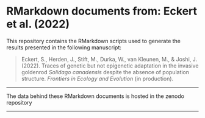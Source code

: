 # RMarkdown documents from: Eckert et al. (2022)

This repository contains the RMarkdown scripts used to generate the results presented in the following manuscript:
>Eckert, S., Herden, J., Stift, M., Durka, W., van Kleunen, M., \& Joshi, J. (2022). Traces of genetic but not epigenetic adaptation in the invasive goldenrod _Solidago canadensis_ despite the absence of population structure. _Frontiers in Ecology and Evolution_ (in production).

---
The data behind these RMarkdown documents is hosted in the zenodo repository

---

